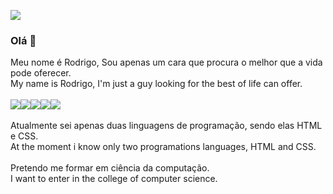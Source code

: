 ![](https://clickjogos.netlify.app/oldimages/opensign.gif)<br>
### Olá 👋

Meu nome é Rodrigo, Sou apenas um cara que procura o melhor que a vida pode oferecer.<br>My name is Rodrigo, I'm just a guy looking for the best of life can offer.<br><br>
![](https://kromercoin.netlify.app/ad6.gif)![](https://kromercoin.netlify.app/ad5.gif)![](https://kromercoin.netlify.app/ad3.gif)![](https://kromercoin.netlify.app/ad2.gif)![](https://kromercoin.netlify.app/ad1.gif)<br><br>
Atualmente sei apenas duas linguagens de programação, sendo elas HTML e CSS.<br>
At the moment i know only two programations languages, HTML and CSS.<br><br>
Pretendo me formar em ciência da computação.<br>
I want to enter in the college of computer science.







